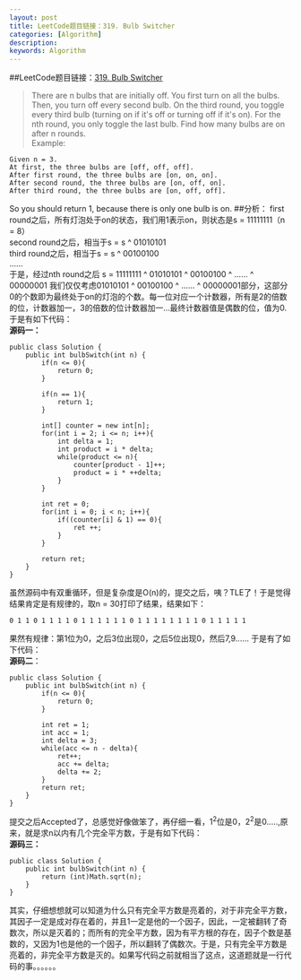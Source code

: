 ```yaml
---
layout: post
title: LeetCode题目链接：319. Bulb Switcher
categories: [Algorithm]
description: 
keywords: Algorithm
---
```


##LeetCode题目链接：[319. Bulb Switcher](https://leetcode.com/problems/bulb-switcher/)
> There are n bulbs that are initially off. You first turn on all the bulbs. Then, you turn off every second bulb. On the third round, you toggle every third bulb (turning on if it's off or turning off if it's on). For the nth round, you only toggle the last bulb. Find how many bulbs are on after n rounds.</br>
Example:</br>
>
	Given n = 3.
	At first, the three bulbs are [off, off, off].
	After first round, the three bulbs are [on, on, on].
	After second round, the three bulbs are [on, off, on].
	After third round, the three bulbs are [on, off, off].
So you should return 1, because there is only one bulb is on.
##分析：
first round之后，所有灯泡处于on的状态，我们用1表示on，则状态是s = 11111111（n = 8）</br>
second round之后，相当于s = s ^ 01010101</br>
third round之后，相当于s = s ^ 00100100</br>
......</br>
于是，经过nth round之后 s = 11111111 ^ 01010101 ^ 00100100 ^ ...... ^ 00000001
我们仅仅考虑01010101 ^ 00100100 ^ ...... ^ 00000001部分，这部分0的个数即为最终处于on的灯泡的个数。每一位对应一个计数器，所有是2的倍数的位，计数器加一，3的倍数的位计数器加一...最终计数器值是偶数的位，值为0.于是有如下代码：</br>
**源码一：**

	public class Solution {
	    public int bulbSwitch(int n) {
	    	if(n <= 0){
	    		return 0;
	    	}
	    	
	    	if(n == 1){
	    		return 1;
	    	}
	    	
	    	int[] counter = new int[n];
	    	for(int i = 2; i <= n; i++){
	    		int delta = 1;
	    		int product = i * delta;
	    		while(product <= n){
	    			counter[product - 1]++;
	    			product = i * ++delta;
	    		}
	    	}
	    	
	    	int ret = 0;
	    	for(int i = 0; i < n; i++){
	    		if((counter[i] & 1) == 0){
	    			ret ++;
	    		}
	    	}
	    	
	    	return ret;        
	    }
	}
虽然源码中有双重循环，但是复杂度是O(n)的，提交之后，咦？TLE了！于是觉得结果肯定是有规律的，取n = 30打印了结果，结果如下：</br>

	0 1 1 0 1 1 1 1 0 1 1 1 1 1 1 0 1 1 1 1 1 1 1 1 0 1 1 1 1 1 
果然有规律：第1位为0，之后3位出现0，之后5位出现0，然后7,9......
于是有了如下代码：</br>
**源码二**：

	public class Solution {
	    public int bulbSwitch(int n) {
	    	if(n <= 0){
	    		return 0;
	    	}
	    	
	    	int ret = 1;
	    	int acc = 1;
	    	int delta = 3;
	    	while(acc <= n - delta){
	    		ret++;
	    		acc += delta;
	    		delta += 2;
	    	}
	    	return ret;        
	    }
	}
提交之后Accepted了，总感觉好像做笨了，再仔细一看，1<sup>2</sup>位是0，2<sup>2</sup>是0.....,原来，就是求n以内有几个完全平方数，于是有如下代码：</br>
**源码三：**
	
	public class Solution {
	    public int bulbSwitch(int n) {
	    	return (int)Math.sqrt(n);        
	    }
	}
其实，仔细想想就可以知道为什么只有完全平方数是亮着的，对于非完全平方数，其因子一定是成对存在着的，并且1一定是他的一个因子，因此，一定被翻转了奇数次，所以是灭着的；而所有的完全平方数，因为有平方根的存在，因子个数是基数的，又因为1也是他的一个因子，所以翻转了偶数次。于是，只有完全平方数是亮着的，非完全平方数是灭的。如果写代码之前就相当了这点，这道题就是一行代码的事。。。。。。

